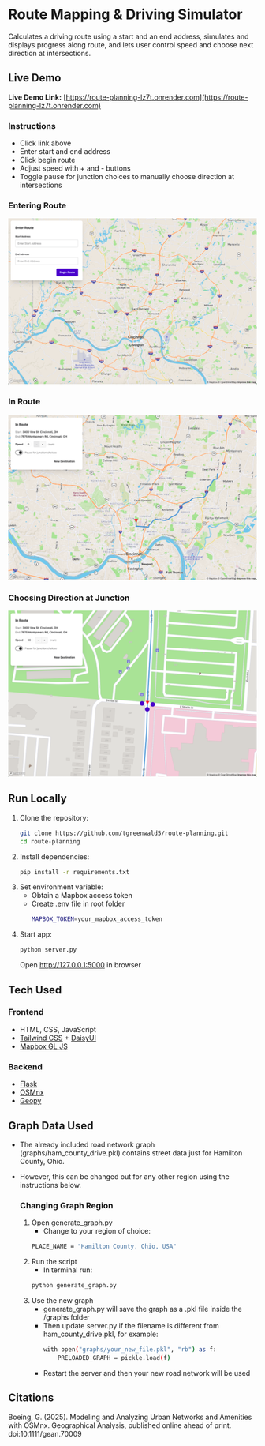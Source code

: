 # Route Mapping & Driving Simulator
Calculates a driving route using a start and an end address, simulates and displays progress along route, and lets user control speed and choose next direction at intersections.

## Live Demo
**Live Demo Link:** [https://route-planning-lz7t.onrender.com](https://route-planning-lz7t.onrender.com)

### Instructions
- Click link above
- Enter start and end address
- Click begin route
- Adjust speed with + and - buttons
- Toggle pause for junction choices to manually choose direction at intersections
  
### Entering Route
![Enter Route](assets/rp_er.png)

### In Route
![In Route](assets/rp_ir.png)

### Choosing Direction at Junction
![Choice at Junction](assets/rp_cj.png)


## Run Locally
1. Clone the repository:
   ```bash
   git clone https://github.com/tgreenwald5/route-planning.git
   cd route-planning
   ```
2. Install dependencies:
   ```bash
   pip install -r requirements.txt
   ```
3. Set environment variable:
   - Obtain a Mapbox access token 
   - Create .env file in root folder
     ```bash
     MAPBOX_TOKEN=your_mapbox_access_token
     ```
4. Start app:
   ```bash
   python server.py
   ```
   Open http://127.0.0.1:5000 in browser


## Tech Used

### Frontend
- HTML, CSS, JavaScript
- [Tailwind CSS](https://tailwindcss.com/) + [DaisyUI](https://daisyui.com/)
- [Mapbox GL JS](https://docs.mapbox.com/mapbox-gl-js/guides)

### Backend
- [Flask](https://flask.palletsprojects.com/en/stable/)
- [OSMnx](https://osmnx.readthedocs.io/en/stable/)
- [Geopy](https://geopy.readthedocs.io/en/stable/)


## Graph Data Used
- The already included road network graph (graphs/ham_county_drive.pkl) contains street data just for Hamilton County, Ohio.
- However, this can be changed out for any other region using the instructions below.

  ### Changing Graph Region
  1. Open generate_graph.py
     - Change to your region of choice:
     ```bash
     PLACE_NAME = "Hamilton County, Ohio, USA"
     ```
  2. Run the script
     - In terminal run:
     ```bash
     python generate_graph.py
     ```
  3. Use the new graph
     - generate_graph.py will save the graph as a .pkl file inside the /graphs folder
     - Then update server.py if the filename is different from ham_county_drive.pkl, for example:
       ```bash
       with open("graphs/your_new_file.pkl", "rb") as f:
           PRELOADED_GRAPH = pickle.load(f)
     - Restart the server and then your new road network will be used


## Citations
  Boeing, G. (2025). Modeling and Analyzing Urban Networks and Amenities with OSMnx. 
  Geographical Analysis, published online ahead of print. doi:10.1111/gean.70009
  
  
